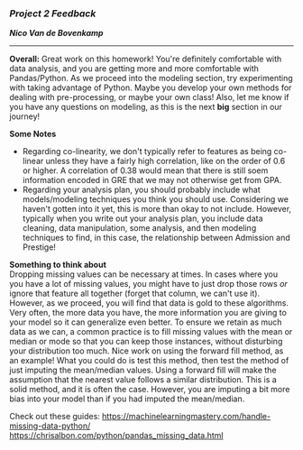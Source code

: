 ### ***Project 2 Feedback***

***Nico Van de Bovenkamp***

***

**Overall:** Great work on this homework! You're definitely comfortable with data analysis, and you are getting more and more comfortable with Pandas/Python. As we proceed into the modeling section, try experimenting with taking advantage of Python. Maybe you develop your own methods for dealing with pre-processing, or maybe your own class! Also, let me know if you have any questions on modeling, as this is the next **big** section in our journey!


**Some Notes**

* Regarding co-linearity, we don't typically refer to features as being co-linear unless they have a fairly high correlation, like on the order of 0.6 or higher. A correlation of 0.38 would mean that there is still soem information encoded in GRE that we may not otherwise get from GPA.
* Regarding your analysis plan, you should probably include what models/modeling techniques you think you should use. Considering we haven't gotten into it yet, this is more than okay to not include. However, typically when you write out your analysis plan, you include data cleaning, data manipulation, some analysis, and then modeling techniques to find, in this case, the relationship between Admission and Prestige!

**Something to think about**  
Dropping missing values can be necessary at times. In cases where you you have a lot of missing values, you might have to just drop those rows *or* ignore that feature all together (forget that column, we can't use it). However, as we proceed, you will find that data is gold to these algorithms. Very often, the more data you have, the more information you are giving to your model so it can generalize even better. To ensure we retain as much data as we can, a common practice is to fill missing values with the mean or median or mode so that you can keep those instances, without disturbing your distribution too much. Nice work on using the forward fill method, as an example! What you could do is test this method, then test the method of just imputing the mean/median values. Using a forward fill will make the assumption that the nearest value follows a similar distribution. This is a solid method, and it is often the case. However, you are imputing a bit more bias into your model than if you had imputed the mean/median.

Check out these guides:
https://machinelearningmastery.com/handle-missing-data-python/
https://chrisalbon.com/python/pandas_missing_data.html
